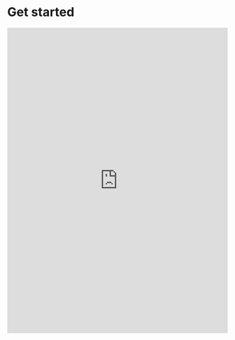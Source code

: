 # Get started

<iframe src="https://marimo.app/l/c7os0x?embed=true" width="100%" height=700 frameBorder="0"></iframe>
